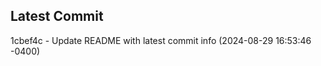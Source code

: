 
## Latest Commit
1cbef4c - Update README with latest commit info (2024-08-29 16:53:46 -0400) <Yunxi-Zhou>
